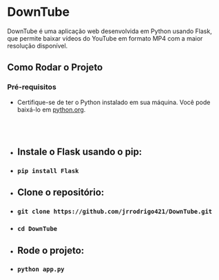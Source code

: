 # DownTube

DownTube é uma aplicação web desenvolvida em Python usando Flask, que permite baixar vídeos do YouTube em formato MP4 com a maior resolução disponível.

## Como Rodar o Projeto

### Pré-requisitos

- Certifique-se de ter o Python instalado em sua máquina. Você pode baixá-lo em [python.org](https://www.python.org/downloads/).
<br>
<br>

- ## Instale o Flask usando o pip:

- ### `pip install Flask`

- ## Clone o repositório:

- ### `git clone https://github.com/jrrodrigo421/DownTube.git`
- ### `cd DownTube`

- ## Rode o projeto:

- ### `python app.py`